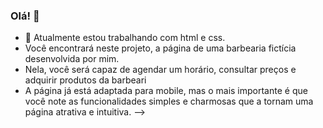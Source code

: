 ### Olá! 👋

- 🔭 Atualmente estou trabalhando com html e css.
- Você encontrará neste projeto, a página de uma barbearia fictícia desenvolvida por mim.
- Nela, você será capaz de agendar um horário, consultar preços e adquirir produtos da barbeari
- A página já está adaptada para mobile, mas o mais importante é que você note as funcionalidades simples e charmosas que a tornam uma página atrativa e intuitiva.
-->
